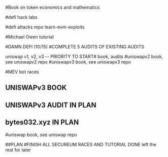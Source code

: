 #Book on token economics and mathematics

#defi hack labs

#defi attacks repo learn-evm-exploits

#Michael Owen tutorial

#DAMN DEFI (10/15)
#COMPLETE 5 AUDITS OF EXISTING AUDITS



uniswap v1, v2, v3 -- PRIORITY TO START#
book, audits
#uniswapv2 book, see uniswapv2 repo
#uniswapv3 book, see uniswapv3 repo

#MEV bot races

## UNISWAPv3 BOOK

## UNISWAPv3 AUDIT IN PLAN

## bytes032.xyz IN PLAN

#uniswap book, see uniswap repo 

##PLAN
#FINISH ALL SECUREUM RACES AND TUTORIAL DONE
left the rest for later
